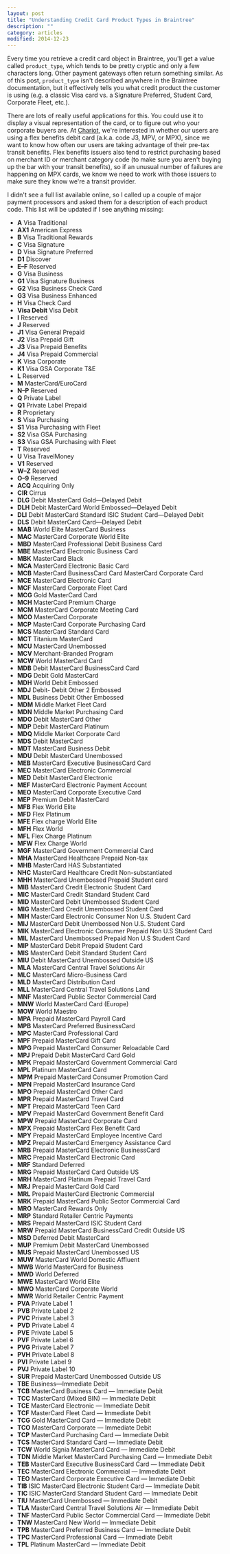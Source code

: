 ```yaml
---
layout: post
title: "Understanding Credit Card Product Types in Braintree"
description: ""
category: articles
modified: 2014-12-23
---
```


Every time you retrieve a credit card object in Braintree, you'll get a value called `product_type`, which tends to be pretty cryptic and only a few characters long. Other payment gateways often return something similar. As of this post, `product_type` isn't described anywhere in the Braintree documentation, but it effectively tells you what credit product the customer is using (e.g. a classic Visa card vs. a Signature Preferred, Student Card, Corporate Fleet, etc.). 

There are lots of really useful applications for this. You could use it to display a visual representation of the card, or to figure out who your corporate buyers are. At [Chariot](https://www.chariotsf.com), we're interested in whether our users are using a flex benefits debit card (a.k.a. code J3, MPV, or MPX), since we want to know how often our users are taking advantage of their pre-tax transit benefits. Flex benefits issuers also tend to restrict purchasing based on merchant ID or merchant category code (to make sure you aren't buying up the bar with your transit benefits), so if an unusual number of failures are happening on MPX cards, we know we need to work with those issuers to make sure they know we're a transit provider.

I didn't see a full list available online, so I called up a couple of major payment processors and asked them for a description of each product code. This list will be updated if I see anything missing:

- **A** Visa Traditional
- **AX1** American Express
- **B** Visa Traditional Rewards
- **C** Visa Signature
- **D** Visa Signature Preferred
- **D1** Discover
- **E–F** Reserved
- **G** Visa Business
- **G1** Visa Signature Business
- **G2** Visa Business Check Card
- **G3** Visa Business Enhanced
- **H** Visa Check Card
- **Visa Debit** Visa Debit
- **I** Reserved
- **J** Reserved
- **J1** Visa General Prepaid
- **J2** Visa Prepaid Gift
- **J3** Visa Prepaid Benefits
- **J4** Visa Prepaid Commercial
- **K** Visa Corporate
- **K1** Visa GSA Corporate T&E
- **L** Reserved
- **M** MasterCard/EuroCard
- **N–P** Reserved
- **Q** Private Label
- **Q1** Private Label Prepaid
- **R** Proprietary
- **S** Visa Purchasing
- **S1** Visa Purchasing with Fleet
- **S2** Visa GSA Purchasing
- **S3** Visa GSA Purchasing with Fleet
- **T** Reserved
- **U** Visa TravelMoney
- **V1** Reserved
- **W–Z** Reserved
- **O–9** Reserved
- **ACQ** Acquiring Only
- **CIR** Cirrus
- **DLG** Debit MasterCard Gold—Delayed Debit
- **DLH** Debit MasterCard World Embossed—Delayed Debit
- **DLI** Debit MasterCard Standard ISIC Student Card—Delayed Debit
- **DLS** Debit MasterCard Card—Delayed Debit
- **MAB** World Elite MasterCard Business
- **MAC** MasterCard Corporate World Elite
- **MBD** MasterCard Professional Debit Business Card
- **MBE** MasterCard Electronic Business Card
- **MBK** MasterCard Black
- **MCA** MasterCard Electronic Basic Card
- **MCB** MasterCard BusinessCard Card MasterCard Corporate Card
- **MCE** MasterCard Electronic Card
- **MCF** MasterCard Corporate Fleet Card
- **MCG** Gold MasterCard Card
- **MCH** MasterCard Premium Charge
- **MCM** MasterCard Corporate Meeting Card
- **MCO** MasterCard Corporate
- **MCP** MasterCard Corporate Purchasing Card
- **MCS** MasterCard Standard Card
- **MCT** Titanium MasterCard
- **MCU** MasterCard Unembossed
- **MCV** Merchant-Branded Program
- **MCW** World MasterCard Card
- **MDB** Debit MasterCard BusinessCard Card
- **MDG** Debit Gold MasterCard
- **MDH** World Debit Embossed
- **MDJ** Debit- Debit Other 2 Embossed
- **MDL** Business Debit Other Embossed
- **MDM** Middle Market Fleet Card
- **MDN** Middle Market Purchasing Card
- **MDO** Debit MasterCard Other
- **MDP** Debit MasterCard Platinum
- **MDQ** Middle Market Corporate Card
- **MDS** Debit MasterCard
- **MDT** MasterCard Business Debit
- **MDU** Debit MasterCard Unembossed
- **MEB** MasterCard Executive BusinessCard Card
- **MEC** MasterCard Electronic Commercial
- **MED** Debit MasterCard Electronic
- **MEF** MasterCard Electronic Payment Account
- **MEO** MasterCard Corporate Executive Card
- **MEP** Premium Debit MasterCard
- **MFB** Flex World Elite
- **MFD** Flex Platinum
- **MFE** Flex charge World Elite
- **MFH** Flex World
- **MFL** Flex Charge Platinum
- **MFW** Flex Charge World
- **MGF** MasterCard Government Commercial Card
- **MHA** MasterCard Healthcare Prepaid Non-tax
- **MHB** MasterCard HAS Substantiated
- **NHC** MasterCard Healthcare Credit Non-substantiated
- **MHH** MasterCard Unembossed Prepaid Student card
- **MIB** MasterCard Credit Electronic Student Card
- **MIC** MasterCard Credit Standard Student Card
- **MID** MasterCard Debit Unembossed Student Card
- **MIG** MasterCard Credit Umembossed Student Card
- **MIH** MasterCard Electronic Consumer Non U.S. Student Card
- **MIJ** MasterCard Debit Unembossed Non U.S. Student Card
- **MIK** MasterCard Electronic Consumer Prepaid Non U.S Student Card
- **MIL** MasterCard Unembossed Prepaid Non U.S Student Card
- **MIP** MasterCard Debit Prepaid Student Card
- **MIS** MasterCard Debit Standard Student Card
- **MIU** Debit MasterCard Unembossed Outside US
- **MLA** MasterCard Central Travel Solutions Air
- **MLC** MasterCard Micro-Business Card
- **MLD** MasterCard Distribution Card
- **MLL** MasterCard Central Travel Solutions Land
- **MNF** MasterCard Public Sector Commercial Card
- **MNW** World MasterCard Card (Europe)
- **MOW** World Maestro
- **MPA** Prepaid MasterCard Payroll Card
- **MPB** MasterCard Preferred BusinessCard
- **MPC** MasterCard Professional Card
- **MPF** Prepaid MasterCard Gift Card
- **MPG** Prepaid MasterCard Consumer Reloadable Card
- **MPJ** Prepaid Debit MasterCard Card Gold
- **MPK** Prepaid MasterCard Government Commercial Card
- **MPL** Platinum MasterCard Card
- **MPM** Prepaid MasterCard Consumer Promotion Card
- **MPN** Prepaid MasterCard Insurance Card
- **MPO** Prepaid MasterCard Other Card
- **MPR** Prepaid MasterCard Travel Card
- **MPT** Prepaid MasterCard Teen Card
- **MPV** Prepaid MasterCard Government Benefit Card
- **MPW** Prepaid MasterCard Corporate Card
- **MPX** Prepaid MasterCard Flex Benefit Card
- **MPY** Prepaid MasterCard Employee Incentive Card
- **MPZ** Prepaid MasterCard Emergency Assistance Card
- **MRB** Prepaid MasterCard Electronic BusinessCard
- **MRC** Prepaid MasterCard Electronic Card
- **MRF** Standard Deferred
- **MRG** Prepaid MasterCard Card Outside US
- **MRH** MasterCard Platinum Prepaid Travel Card
- **MRJ** Prepaid MasterCard Gold Card
- **MRL** Prepaid MasterCard Electronic Commercial
- **MRK** Prepaid MasterCard Public Sector Commercial Card
- **MRO** MasterCard Rewards Only
- **MRP** Standard Retailer Centric Payments
- **MRS** Prepaid MasterCard ISIC Student Card
- **MRW** Prepaid MasterCard BusinessCard Credit Outside US
- **MSD** Deferred Debit MasterCard
- **MUP** Premium Debit MasterCard Unembossed
- **MUS** Prepaid MasterCard Unembossed US
- **MUW** MasterCard World Domestic Affluent
- **MWB** World MasterCard for Business
- **MWD** World Deferred
- **MWE** MasterCard World Elite
- **MWO** MasterCard Corporate World
- **MWR** World Retailer Centric Payment
- **PVA** Private Label 1
- **PVB** Private Label 2
- **PVC** Private Label 3
- **PVD** Private Label 4
- **PVE** Private Label 5
- **PVF** Private Label 6
- **PVG** Private Label 7
- **PVH** Private Label 8
- **PVI** Private Label 9
- **PVJ** Private Label 10
- **SUR** Prepaid MasterCard Unembossed Outside US
- **TBE** Business—Immediate Debit
- **TCB** MasterCard Business Card — Immediate Debit
- **TCC** MasterCard (Mixed BIN) — Immediate Debit
- **TCE** MasterCard Electronic — Immediate Debit
- **TCF** MasterCard Fleet Card — Immediate Debit
- **TCG** Gold MasterCard Card — Immediate Debit
- **TCO** MasterCard Corporate — Immediate Debit
- **TCP** MasterCard Purchasing Card — Immediate Debit
- **TCS** MasterCard Standard Card — Immediate Debit
- **TCW** World Signia MasterCard Card — Immediate Debit
- **TDN** Middle Market MasterCard Purchasing Card — Immediate Debit
- **TEB** MasterCard Executive BusinessCard Card — Immediate Debit
- **TEC** MasterCard Electronic Commercial — Immediate Debit
- **TEO** MasterCard Corporate Executive Card — Immediate Debit
- **TIB** ISIC MasterCard Electronic Student Card — Immediate Debit
- **TIC** ISIC MasterCard Standard Student Card — Immediate Debit
- **TIU** MasterCard Unembossed — Immediate Debit
- **TLA** MasterCard Central Travel Solutions Air — Immediate Debit
- **TNF** MasterCard Public Sector Commercial Card — Immediate Debit
- **TNW** MasterCard New World — Immediate Debit
- **TPB** MasterCard Preferred Business Card — Immediate Debit
- **TPC** MasterCard Professional Card — Immediate Debit
- **TPL** Platinum MasterCard — Immediate Debit